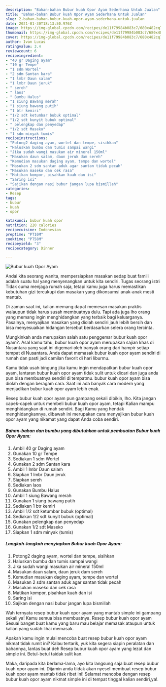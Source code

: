 ```yaml
---
description: "Bahan-bahan Bubur kuah Opor Ayam Sederhana Untuk Jualan"
title: "Bahan-bahan Bubur kuah Opor Ayam Sederhana Untuk Jualan"
slug: 2-bahan-bahan-bubur-kuah-opor-ayam-sederhana-untuk-jualan
date: 2021-01-30T18:13:50.976Z
image: https://img-global.cpcdn.com/recipes/de11f79984b083c7/680x482cq70/bubur-kuah-opor-ayam-foto-resep-utama.jpg
thumbnail: https://img-global.cpcdn.com/recipes/de11f79984b083c7/680x482cq70/bubur-kuah-opor-ayam-foto-resep-utama.jpg
cover: https://img-global.cpcdn.com/recipes/de11f79984b083c7/680x482cq70/bubur-kuah-opor-ayam-foto-resep-utama.jpg
author: Ivan Lucas
ratingvalue: 3.4
reviewcount: 6
recipeingredient:
- "40 gr Daging ayam"
- "10 gr Tempe"
- "1 sdm Wortel"
- "2 sdm Santan kara"
- "1 lmbr Daun salam"
- "1 lmbr Daun jeruk"
- " sereh"
- " laos"
- " Bumbu Halus"
- "1 siung Bawang merah"
- "1 siung bawang putih"
- "1 btr kemiri"
- "1/2 sdt ketumbar bubuk optimal"
- "1/2 sdt kunyit bubuk optimal"
- " pelengkap dan penyedap"
- "1/2 sdt Maseko"
- "1 sdm minyak tumis"
recipeinstructions:
- "Potong2 daging ayam, wortel dan tempe, sisihkan"
- "Haluskan bumbu dan tumis sampai wangi"
- "Jika sudah wangi masukan air mineral 150ml"
- "Masukan daun salam, daun jeruk dam sereh"
- "Kemudian masukan daging ayam, tempe dan wortel"
- "Masukan 2 sdm santan aduk agar santan tidak pecah"
- "Masukan maseko dan cek rasa"
- "Matikan kompor, pisahkan kuah dan isi"
- "Saring isi"
- "Sajikan dengan nasi bubur jangan lupa bismillah"
categories:
- Resep
tags:
- bubur
- kuah
- opor

katakunci: bubur kuah opor 
nutrition: 220 calories
recipecuisine: Indonesian
preptime: "PT10M"
cooktime: "PT58M"
recipeyield: "3"
recipecategory: Dinner

---
```



![Bubur kuah Opor Ayam](https://img-global.cpcdn.com/recipes/de11f79984b083c7/680x482cq70/bubur-kuah-opor-ayam-foto-resep-utama.jpg)

Andai kita seorang wanita, mempersiapkan masakan sedap buat famili adalah suatu hal yang menyenangkan untuk kita sendiri. Tugas seorang istri Tidak cuma menjaga rumah saja, tetapi kamu juga harus memastikan kebutuhan gizi tercukupi dan masakan yang dikonsumsi anak-anak mesti mantab.

Di zaman  saat ini, kalian memang dapat memesan masakan praktis walaupun tidak harus susah membuatnya dulu. Tapi ada juga lho orang yang memang ingin menghidangkan yang terbaik bagi keluarganya. Pasalnya, menyajikan masakan yang diolah sendiri jauh lebih bersih dan bisa menyesuaikan hidangan tersebut berdasarkan selera orang tercinta. 



Mungkinkah anda merupakan salah satu penggemar bubur kuah opor ayam?. Asal kamu tahu, bubur kuah opor ayam merupakan sajian khas di Nusantara yang saat ini digemari oleh banyak orang dari hampir setiap tempat di Nusantara. Anda dapat memasak bubur kuah opor ayam sendiri di rumah dan pasti jadi camilan favorit di hari liburmu.

Kamu tidak usah bingung jika kamu ingin mendapatkan bubur kuah opor ayam, lantaran bubur kuah opor ayam tidak sulit untuk dicari dan juga anda pun bisa membuatnya sendiri di tempatmu. bubur kuah opor ayam bisa diolah dengan beragam cara. Saat ini ada banyak cara modern yang menjadikan bubur kuah opor ayam lebih enak.

Resep bubur kuah opor ayam pun gampang sekali dibikin, lho. Kita jangan capek-capek untuk membeli bubur kuah opor ayam, tetapi Kalian mampu menghidangkan di rumah sendiri. Bagi Kamu yang hendak menghidangkannya, dibawah ini merupakan cara menyajikan bubur kuah opor ayam yang nikamat yang dapat Anda coba sendiri.

<!--inarticleads1-->

##### Bahan-bahan dan bumbu yang dibutuhkan untuk pembuatan Bubur kuah Opor Ayam:

1. Ambil 40 gr Daging ayam
1. Gunakan 10 gr Tempe
1. Sediakan 1 sdm Wortel
1. Gunakan 2 sdm Santan kara
1. Ambil 1 lmbr Daun salam
1. Siapkan 1 lmbr Daun jeruk
1. Siapkan  sereh
1. Sediakan  laos
1. Gunakan  Bumbu Halus
1. Ambil 1 siung Bawang merah
1. Gunakan 1 siung bawang putih
1. Sediakan 1 btr kemiri
1. Ambil 1/2 sdt ketumbar bubuk (optimal)
1. Sediakan 1/2 sdt kunyit bubuk (optimal)
1. Gunakan  pelengkap dan penyedap
1. Gunakan 1/2 sdt Maseko
1. Siapkan 1 sdm minyak (tumis)




<!--inarticleads2-->

##### Langkah-langkah menyiapkan Bubur kuah Opor Ayam:

1. Potong2 daging ayam, wortel dan tempe, sisihkan
1. Haluskan bumbu dan tumis sampai wangi
1. Jika sudah wangi masukan air mineral 150ml
1. Masukan daun salam, daun jeruk dam sereh
1. Kemudian masukan daging ayam, tempe dan wortel
1. Masukan 2 sdm santan aduk agar santan tidak pecah
1. Masukan maseko dan cek rasa
1. Matikan kompor, pisahkan kuah dan isi
1. Saring isi
1. Sajikan dengan nasi bubur jangan lupa bismillah




Wah ternyata resep bubur kuah opor ayam yang mantab simple ini gampang sekali ya! Kamu semua bisa membuatnya. Resep bubur kuah opor ayam Sesuai banget buat kamu yang baru mau belajar memasak ataupun untuk kalian yang sudah lihai memasak.

Apakah kamu ingin mulai mencoba buat resep bubur kuah opor ayam nikmat tidak rumit ini? Kalau tertarik, yuk kita segera siapin peralatan dan bahannya, lantas buat deh Resep bubur kuah opor ayam yang lezat dan simple ini. Betul-betul taidak sulit kan. 

Maka, daripada kita berlama-lama, ayo kita langsung saja buat resep bubur kuah opor ayam ini. Dijamin anda tiidak akan nyesel membuat resep bubur kuah opor ayam mantab tidak ribet ini! Selamat mencoba dengan resep bubur kuah opor ayam nikmat simple ini di tempat tinggal kalian sendiri,ya!.

